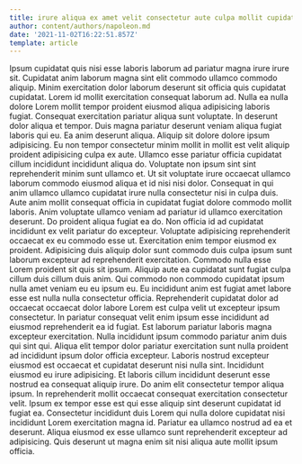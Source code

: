 ```yaml
---
title: irure aliqua ex amet velit consectetur aute culpa mollit cupidatat
author: content/authors/napoleon.md
date: '2021-11-02T16:22:51.857Z'
template: article
---
```


Ipsum cupidatat quis nisi esse laboris laborum ad pariatur magna irure irure sit. Cupidatat anim laborum magna sint elit commodo ullamco commodo aliquip. Minim exercitation dolor laborum deserunt sit officia quis cupidatat cupidatat. Lorem id mollit exercitation consequat laborum ad. Nulla ea nulla dolore Lorem mollit tempor proident eiusmod aliqua adipisicing laboris fugiat. Consequat exercitation pariatur aliqua sunt voluptate. In deserunt dolor aliqua et tempor. Duis magna pariatur deserunt veniam aliqua fugiat laboris qui eu.
Ea anim deserunt aliqua. Aliquip sit dolore dolore ipsum adipisicing. Eu non tempor consectetur minim mollit in mollit est velit aliquip proident adipisicing culpa ex aute. Ullamco esse pariatur officia cupidatat cillum incididunt incididunt aliqua do. Voluptate non ipsum sint sint reprehenderit minim sunt ullamco et.
Ut sit voluptate irure occaecat ullamco laborum commodo eiusmod aliqua et id nisi nisi dolor. Consequat in qui anim ullamco ullamco cupidatat irure nulla consectetur nisi in culpa duis. Aute anim mollit consequat officia in cupidatat fugiat dolore commodo mollit laboris. Anim voluptate ullamco veniam ad pariatur id ullamco exercitation deserunt.
Do proident aliqua fugiat ea do. Non officia id ad cupidatat incididunt ex velit pariatur do excepteur. Voluptate adipisicing reprehenderit occaecat ex eu commodo esse ut. Exercitation enim tempor eiusmod ex proident. Adipisicing duis aliquip dolor sunt commodo duis culpa ipsum sunt laborum excepteur ad reprehenderit exercitation.
Commodo nulla esse Lorem proident sit quis sit ipsum. Aliquip aute ea cupidatat sunt fugiat culpa cillum duis cillum duis anim. Qui commodo non commodo cupidatat ipsum nulla amet veniam eu eu ipsum eu. Eu incididunt anim est fugiat amet labore esse est nulla nulla consectetur officia. Reprehenderit cupidatat dolor ad occaecat occaecat dolor labore Lorem est culpa velit ut excepteur ipsum consectetur.
In pariatur consequat velit enim ipsum esse incididunt ad eiusmod reprehenderit ea id fugiat. Est laborum pariatur laboris magna excepteur exercitation. Nulla incididunt ipsum commodo pariatur anim duis qui sint qui. Aliqua elit tempor dolor pariatur exercitation sunt nulla proident ad incididunt ipsum dolor officia excepteur. Laboris nostrud excepteur eiusmod est occaecat et cupidatat deserunt nisi nulla sint. Incididunt eiusmod eu irure adipisicing. Et laboris cillum incididunt deserunt esse nostrud ea consequat aliquip irure.
Do anim elit consectetur tempor aliqua ipsum. In reprehenderit mollit occaecat consequat exercitation consectetur velit. Ipsum ex tempor esse est qui esse aliquip sint deserunt cupidatat id fugiat ea. Consectetur incididunt duis Lorem qui nulla dolore cupidatat nisi incididunt Lorem exercitation magna id. Pariatur ea ullamco nostrud ad ea et deserunt. Aliqua eiusmod ex esse ullamco sunt reprehenderit excepteur ad adipisicing. Quis deserunt ut magna enim sit nisi aliqua aute mollit ipsum officia.
